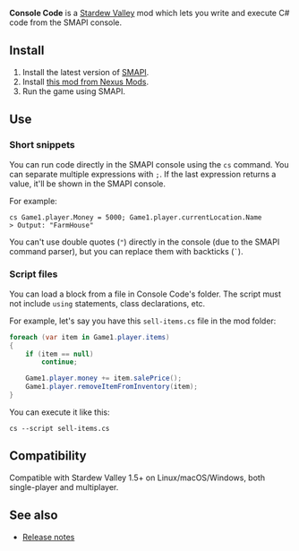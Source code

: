 ﻿**Console Code** is a [Stardew Valley](http://stardewvalley.net/) mod which lets you write and
execute C# code from the SMAPI console.

## Install
1. Install the latest version of [SMAPI](https://smapi.io).
2. Install [this mod from Nexus Mods](http://www.nexusmods.com/stardewvalley/mods/3101).
3. Run the game using SMAPI.

## Use
### Short snippets
You can run code directly in the SMAPI console using the `cs` command. You can separate multiple
expressions with `;`. If the last expression returns a value, it'll be shown in the SMAPI console.

For example:

```
cs Game1.player.Money = 5000; Game1.player.currentLocation.Name
> Output: "FarmHouse"
```

You can't use double quotes (`"`) directly in the console (due to the SMAPI command parser), but
you can replace them with backticks (<code>&#96;</code>).

### Script files
You can load a block from a file in Console Code's folder. The script must not include `using`
statements, class declarations, etc.

For example, let's say you have this `sell-items.cs` file in the mod folder:
```c#
foreach (var item in Game1.player.items)
{
    if (item == null)
        continue;

    Game1.player.money += item.salePrice();
    Game1.player.removeItemFromInventory(item);
}
```

You can execute it like this:
```
cs --script sell-items.cs
```

## Compatibility
Compatible with Stardew Valley 1.5+ on Linux/macOS/Windows, both single-player and multiplayer.

## See also
* [Release notes](release-notes.md)
